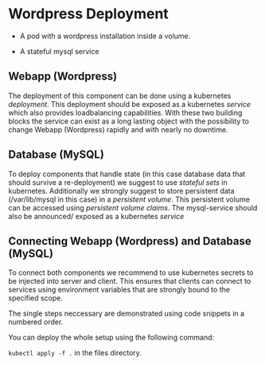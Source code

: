 

# Wordpress Deployment

* A pod with a wordpress installation inside a volume.

* A stateful mysql service

## Webapp (Wordpress)

The deployment of this component can be done using a kubernetes *deployment*. This deployment should be exposed as a kubernetes *service* which also provides loadbalancing capabilities. With these two building blocks the service can exist as a long lasting object with the possibility to change Webapp (Wordpress) rapidly and with nearly no downtime.

## Database (MySQL)

To deploy components that handle state (in this case database data that should survive a re-deployment) we suggest to use *stateful sets* in kubernetes.
Additionally we strongly suggest to store persistent data (/var/lib/mysql in this case) in a *persistent volume*. 
This persistent volume can be accessed using *persistent volume claims*.
The mysql-service should also be announced/ exposed as a kubernetes *service*

## Connecting Webapp (Wordpress) and Database (MySQL)
To connect both components we recommend to use kubernetes secrets to be injected into server and client. This ensures that clients can connect to services using environment variables that are strongly bound to the specified scope.

The single steps neccessary are demonstrated using code snippets in a numbered order. 

You can deploy the whole setup using the following command:

``` kubectl apply -f . ``` in the files directory.

